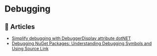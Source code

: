 # Debugging

## 📕 Articles
- [Simplify debugging with DebuggerDisplay attribute dotNET](https://www.code4it.dev/blog/debuggerdisplay-attribute)
- [Debugging NuGet Packages: Understanding Debugging Symbols and Using Source Link](https://endjin.com/blog/2022/05/debugging-nuget-packages-understanding-debugging-symbols-and-using-source-link.html)